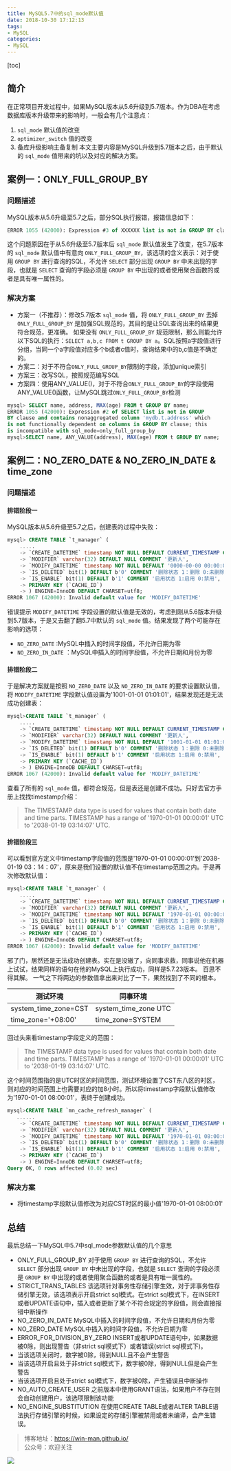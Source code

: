 ```yaml
---
title: MySQL5.7中的sql_mode默认值
date: 2018-10-30 17:12:13
tags:
- MySQL
categories:
- MySQL
---
```

[toc]

## 简介
在正常项目开发过程中，如果MySQL版本从5.6升级到5.7版本。作为DBA在考虑数据库版本升级带来的影响时，一般会有几个注意点：
1. `sql_mode` 默认值的改变
2. `optimizer_switch` 值的改变
3. 备库升级影响主备复制
本文主要内容是MySQL升级到5.7版本之后，由于默认的 `sql_mode` 值带来的坑以及对应的解决方案。
## 案例一：ONLY_FULL_GROUP_BY
### 问题描述
MySQL版本从5.6升级至5.7之后，部分SQL执行报错，报错信息如下：
```sql
ERROR 1055 (42000): Expression #3 of XXXXXX list is not in GROUP BY clause and contains nonaggregated column ‘XXXXX.XXXXXX’ which is not functionally dependent on columns in GROUP BY clause; this is incompatible with sql_mode=only_full_group_by
```
这个问题原因在于从5.6升级至5.7版本后 `sql_mode` 默认值发生了改变，在5.7版本的 `sql_mode` 默认值中有意向 `ONLY_FULL_GROUP_BY`，该选项的含义表示：对于使用 `GROUP BY` 进行查询的SQL，不允许 `SELECT` 部分出现 `GROUP BY` 中未出现的字段，也就是 `SELECT` 查询的字段必须是 `GROUP BY` 中出现的或者使用聚合函数的或者是具有唯一属性的。
### 解决方案
* 方案一（不推荐）：修改5.7版本 `sql_mode` 值，将 `ONLY_FULL_GROUP_BY` 去掉
 `ONLY_FULL_GROUP_BY` 是加强SQL规范的，其目的是让SQL查询出来的结果更符合规范，更准确。
如果没有 `ONLY_FULL_GROUP_BY` 规范限制，那么则能允许以下SQL的执行：`SELECT a,b,c FROM t GROUP BY a`。SQL按照a字段值进行分组，当同一个a字段值对应多个b或者c值时，查询结果中的b,c值是不确定的。
* 方案二：对于不符合`ONLY_FULL_GROUP_BY`限制的字段，添加unique索引
* 方案三：改写SQL，按照规范编写SQL
* 方案四：使用ANY_VALUE()，对于不符合`ONLY_FULL_GROUP_BY`的字段使用ANY_VALUE()函数，让MySQL跳过`ONLY_FULL_GROUP_BY`检测
```sql
mysql> SELECT name, address, MAX(age) FROM t GROUP BY name;
ERROR 1055 (42000): Expression #2 of SELECT list is not in GROUP
BY clause and contains nonaggregated column 'mydb.t.address' which
is not functionally dependent on columns in GROUP BY clause; this
is incompatible with sql_mode=only_full_group_by
mysql>SELECT name, ANY_VALUE(address), MAX(age) FROM t GROUP BY name;
```
## 案例二：NO_ZERO_DATE & NO_ZERO_IN_DATE & time_zone
### 问题描述
#### 排错阶段一
MySQL版本从5.6升级至5.7之后，创建表的过程中失败：
```sql
mysql> CREATE TABLE `t_manager` (
    .....
    -> `CREATE_DATETIME` timestamp NOT NULL DEFAULT CURRENT_TIMESTAMP COMMENT '创建时间',
    -> `MODIFIER` varchar(32) DEFAULT NULL COMMENT '更新人',
    -> `MODIFY_DATETIME` timestamp NOT NULL DEFAULT '0000-00-00 00:00:00' ON UPDATE CURRENT_TIMESTAMP COMMENT '修改时间',
    -> `IS_DELETED` bit(1) DEFAULT b'0' COMMENT '删除状态 1：删除 0:未删除',
    -> `IS_ENABLE` bit(1) DEFAULT b'1' COMMENT '启用状态 1:启用 0:禁用',
    -> PRIMARY KEY (`CACHE_ID`)
    -> ) ENGINE=InnoDB DEFAULT CHARSET=utf8;
ERROR 1067 (42000): Invalid default value for 'MODIFY_DATETIME'
```
错误提示 `MODIFY_DATETIME` 字段设置的默认值是无效的，考虑到刚从5.6版本升级到5.7版本，于是又去翻了翻5.7中默认的 `sql_mode` 值。结果发现了两个可能存在影响的选项：
* `NO_ZERO_DATE` :MySQL中插入的时间字段值，不允许日期为零
* `NO_ZERO_IN_DATE` ：MySQL中插入的时间字段值，不允许日期和月份为零
#### 排错阶段二
于是解决方案就是按照 `NO_ZERO_DATE` 以及 `NO_ZERO_IN_DATE` 的要求设置默认值，将 `MODIFY_DATETIME` 字段默认值设置为'1001-01-01 01:01:01'，结果发现还是无法成功创建表：
```sql
mysql>CREATE TABLE `t_manager` (
    .....
    -> `CREATE_DATETIME` timestamp NOT NULL DEFAULT CURRENT_TIMESTAMP COMMENT '创建时间',
    -> `MODIFIER` varchar(32) DEFAULT NULL COMMENT '更新人',
    -> `MODIFY_DATETIME` timestamp NOT NULL DEFAULT '1001-01-01 01:01:01' ON UPDATE CURRENT_TIMESTAMP COMMENT '修改时间',
    -> `IS_DELETED` bit(1) DEFAULT b'0' COMMENT '删除状态 1：删除 0:未删除',
    -> `IS_ENABLE` bit(1) DEFAULT b'1' COMMENT '启用状态 1:启用 0:禁用',
    -> PRIMARY KEY (`CACHE_ID`)
    -> ) ENGINE=InnoDB DEFAULT CHARSET=utf8;
ERROR 1067 (42000): Invalid default value for 'MODIFY_DATETIME'
```

查看了所有的 `sql_mode` 值，都符合规范，但是表还是创建不成功。只好去官方手册上找找timestamp介绍：
>The TIMESTAMP data type is used for values that contain both date and time parts. TIMESTAMP has a range of '1970-01-01 00:00:01' UTC to '2038-01-19 03:14:07' UTC.

#### 排错阶段三
可以看到官方定义中timestamp字段值的范围是'1970-01-01 00:00:01'到'2038-01-19 03：14：07'，原来是我们设置的默认值不在timestamp范围之内。于是再次修改默认值：
```sql
mysql>CREATE TABLE `t_manager` (
    .....
    -> `CREATE_DATETIME` timestamp NOT NULL DEFAULT CURRENT_TIMESTAMP COMMENT '创建时间',
    -> `MODIFIER` varchar(32) DEFAULT NULL COMMENT '更新人',
    -> `MODIFY_DATETIME` timestamp NOT NULL DEFAULT '1970-01-01 00:00:01' ON UPDATE CURRENT_TIMESTAMP COMMENT '修改时间',
    -> `IS_DELETED` bit(1) DEFAULT b'0' COMMENT '删除状态 1：删除 0:未删除',
    -> `IS_ENABLE` bit(1) DEFAULT b'1' COMMENT '启用状态 1:启用 0:禁用',
    -> PRIMARY KEY (`CACHE_ID`)
    -> ) ENGINE=InnoDB DEFAULT CHARSET=utf8;
ERROR 1067 (42000): Invalid default value for 'MODIFY_DATETIME'
```
邪了门，居然还是无法成功创建表。实在是没辙了，向同事求救，同事说他在机器上试试，结果同样的语句在他的MySQL上执行成功，同样是5.7.23版本。
百思不得其解。
一气之下将两边的参数值拿出来对比了一下，果然找到了不同的根本。

| 测试环境 | 同事环境 |
| ------- | ------- |
| system_time_zone=CST | system_time_zone UTC |
| time_zone='+08:00' | time_zone=SYSTEM |

回过头来看timestamp字段定义的范围：
>The TIMESTAMP data type is used for values that contain both date and time parts. TIMESTAMP has a range of '1970-01-01 00:00:01' UTC to '2038-01-19 03:14:07' UTC.

这个时间范围指的是UTC时区的时间范围，测试环境设置了CST东八区的时区，则对应的时间范围上也需要对应的加8小时。所以将timestamp字段默认值修改为'1970-01-01 08:00:01'，表终于创建成功。
```sql
mysql>CREATE TABLE `mn_cache_refresh_manager` (
   ......
    -> `CREATE_DATETIME` timestamp NOT NULL DEFAULT CURRENT_TIMESTAMP COMMENT '创建时间',
    -> `MODIFIER` varchar(32) DEFAULT NULL COMMENT '更新人',
    -> `MODIFY_DATETIME` timestamp NOT NULL DEFAULT '1970-01-01 08:00:01' ON UPDATE CURRENT_TIMESTAMP COMMENT '修改时间',
    -> `IS_DELETED` bit(1) DEFAULT b'0' COMMENT '删除状态 1：删除 0:未删除',
    -> `IS_ENABLE` bit(1) DEFAULT b'1' COMMENT '启用状态 1:启用 0:禁用',
    -> PRIMARY KEY (`CACHE_ID`)
    -> ) ENGINE=InnoDB DEFAULT CHARSET=utf8;
Query OK, 0 rows affected (0.02 sec)
```
### 解决方案
* 将timestamp字段默认值修改为对应CST时区的最小值'1970-01-01 08:00:01'
## 总结
最后总结一下MySQL中5.7中sql_mode参数默认值的几个意思
* ONLY_FULL_GROUP_BY 
对于使用 `GROUP BY` 进行查询的SQL，不允许 `SELECT` 部分出现 `GROUP BY` 中未出现的字段，也就是 `SELECT` 查询的字段必须是 `GROUP BY` 中出现的或者使用聚合函数的或者是具有唯一属性的。
* STRICT_TRANS_TABLES 
该选项针对事务性存储引擎生效，对于非事务性存储引擎无效，该选项表示开启strict sql模式。在strict sql模式下，在INSERT或者UPDATE语句中，插入或者更新了某个不符合规定的字段值，则会直接报错中断操作
* NO_ZERO_IN_DATE 
MySQL中插入的时间字段值，不允许日期和月份为零
* NO_ZERO_DATE 
MySQL中插入的时间字段值，不允许日期为零
* ERROR_FOR_DIVISION_BY_ZERO 
INSERT或者UPDATE语句中，如果数据被0除，则出现警告（非strict sql模式下）或者错误(strict sql模式下)。
 * 当该选项关闭时，数字被0除，得到NULL且不会产生警告
 * 当该选项开启且处于非strict sql模式下，数字被0除，得到NULL但是会产生警告
 * 当该选项开启且处于strict sql模式下，数字被0除，产生错误且中断操作
* NO_AUTO_CREATE_USER 
之前版本中使用GRANT语法，如果用户不存在则会自动创建用户，该选项限制该功能
* NO_ENGINE_SUBSTITUTION 
在使用CREATE TABLE或者ALTER TABLE语法执行存储引擎的时候，如果设定的存储引擎被禁用或者未编译，会产生错误。











> 博客地址：https://win-man.github.io/  
> 公众号：欢迎关注  

![](https://user-gold-cdn.xitu.io/2018/8/16/165435ce71d2b88b?w=258&h=258&f=jpeg&s=26568)
